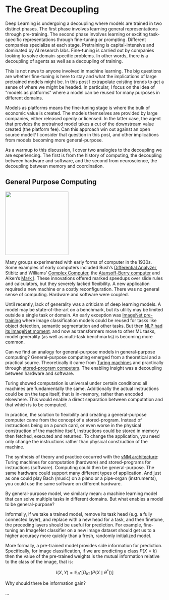 # The Great Decoupling

Deep Learning is undergoing a decoupling where models are trained in two distinct phases. The first phase involves learning general representations through pre-training. The second phase involves learning or exciting task-specific representations through fine-tuning or prompting. Different companies specialize at each stage. Pretraining is capital-intensive and dominated by AI research labs. Fine-tuning is carried out by companies looking to solve domain-specific problems. In other words, there is a decoupling of agents as well as a decoupling of training.

This is not news to anyone involved in machine learning. The big questions are whether fine-tuning is here to stay and what the implications of large pretrained models might be. In this post I extrapolate existing trends to get a sense of where we might be headed. In particular, I focus on the idea of “models as platforms” where a model can be reused for many purposes in different domains. 

Models as platforms means the fine-tuning stage is where the bulk of economic value is created. The models themselves are provided by large companies, either released openly or licensed. In the latter case, the agent that provides the pretrained model takes a cut of the downstream value created (the platform fee). Can this approach win out against an open source model? I consider that question in this post, and other implications from models becoming more general-purpose.

As a warmup to this discussion, I cover two analogies to the decoupling we are experiencing. The first is from the history of computing, the decoupling between hardware and software, and the second from neuroscience, the decoupling between memory and coordination. 

## General Purpose Computing

<img src="https://rjt1990.github.io/images/differentialanalyzer.jpeg" width=200>

Many groups experimented with early forms of computer in the 1930s. Some examples of early computers included Bush’s [Differential Analyzer](https://en.wikipedia.org/wiki/Differential_analyser), Stibitz and Williams’ [Complex Computer](https://en.wikipedia.org/wiki/George_Stibitz#Computer), the [Atansoff-Berry computer](https://en.wikipedia.org/wiki/Atanasoff%E2%80%93Berry_computer) and Aiken’s [Mark I](https://en.wikipedia.org/wiki/Harvard_Mark_I). These innovations offered marked speedups over slide rules and calculators, but they severely lacked flexibility. A new application required a new machine or a costly reconfiguration. There was no general sense of computing. Hardware and software were coupled.

Until recently, lack of generality was a criticism of deep learning models. A model may be state-of-the-art on a benchmark, but its utility may be limited outside a single task or domain. An early exception was [ImageNet pre-training](https://arxiv.org/abs/1310.1531) where image classification models could be reused for tasks like object detection, semantic segmentation and other tasks. But then [NLP had its ImageNet moment](https://ruder.io/nlp-imagenet/), and now as transformers move to other ML tasks, model generality (as well as multi-task benchmarks) is becoming more common.

Can we find an analogy for general-purpose models in general-purpose computing? General-purpose computing emerged from a theoretical and a practical source. Theoretically it came from [Turing machines](https://en.wikipedia.org/wiki/Universal_Turing_machine) and practically through [stored-program computers](https://en.wikipedia.org/wiki/Stored-program_computer). The enabling insight was a decoupling between hardware and software.

Turing showed computation is universal under certain conditions: all machines are fundamentally the same. Additionally the actual instructions could be on the tape itself, that is in-memory, rather than encoded elsewhere. This would enable a direct separation between computation and that which is to be computed.

In practice, the solution to flexibility and creating a general-purpose computer came from the concept of a stored-program. Instead of instructions being on a punch card, or even worse in the physical construction of the machine itself, instructions could be stored in memory then fetched, executed and returned. To change the application, you need only change the instructions rather than physical construction of the machine.

The synthesis of theory and practice occurred with the [vNM architecture](https://en.wikipedia.org/wiki/Von_Neumann_architecture): Turing machines for computation (hardware) and stored-programs for instructions (software). Computing could then be general-purpose. The same hardware could support many different types of application. And just as one could play Bach (music) on a piano or a pipe-organ (instruments), you could use the same software on different hardware.

By general-purpose model, we similarly mean: a machine learning model that can solve multiple tasks in different domains. But what enables a model to be general-purpose? 

Informally, if we take a trained model, remove its task head (e.g. a fully connected layer), and replace with a new head for a task, and then finetune, the preceding layers should be useful for prediction. For example, fine-tuning an ImageNet classifier on a new image dataset should get us to a higher accuracy more quickly than a fresh, randomly initialized model. 

More formally, a pre-trained model provides side information for prediction. Specifically, for image classification, if we are predicting a class $P\left(X=k\right)$ then the value of the pre-trained weights is the mutual information relative to the class of the image, that is:

$$ I\left(X, Y\right) = \mathbb{E}_{\theta^{*}}\left[D_{KL}\left(P\left(X\mid\theta^{*}\right)\right)\right] $$

Why should there be information gain?

...
